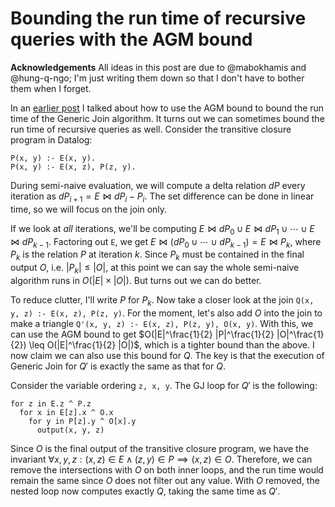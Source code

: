 # Bounding the run time of recursive queries with the AGM bound

**Acknowledgements** All ideas in this post are due to @mabokhamis and @hung-q-ngo; 
I'm just writing them down so that I don't have to bother them when I forget.

In an [earlier post](wcoj.md) I talked about how to use the AGM bound 
  to bound the run time of the Generic Join algorithm.
It turns out we can sometimes bound the run time of recursive queries as well.
Consider the transitive closure program in Datalog: 

```
P(x, y) :- E(x, y).
P(x, y) :- E(x, z), P(z, y). 
```

During semi-naive evaluation, we will compute a delta relation $dP$ every iteration as 
$dP_{i+1} = E \bowtie dP_i - P_i$.
The set difference can be done in linear time, so we will focus on the join only.

If we look at *all* iterations, we'll be computing 
$E \bowtie dP_0 \cup E \bowtie dP_1 \cup \cdots \cup E \bowtie dP_{k-1}$.
Factoring out `E`, we get $E \bowtie (dP_0 \cup \cdots \cup dP_{k-1}) = E \bowtie P_k$, 
 where $P_k$ is the relation $P$ at iteration $k$. 
Since $P_k$ must be contained in the final output $O$, i.e. $|P_k| \leq |O|$,
 at this point we can say the whole semi-naive algorithm runs in $O(|E|\times|O|)$.
But turns out we can do better. 

To reduce clutter, I'll write $P$ for $P_k$. 
Now take a closer look at the join `Q(x, y, z) :- E(x, z), P(z, y)`.
For the moment, let's also add $O$ into the join to make a triangle `Q'(x, y, z) :- E(x, z), P(z, y), O(x, y)`.
With this, we can use the AGM bound to get $O(|E|^\frac{1}{2} |P|^\frac{1}{2} |O|^\frac{1}{2}) \leq O(|E|^\frac{1}{2} |O|)$, 
 which is a tighter bound than the above.
I now claim we can also use this bound for $Q$. 
The key is that the execution of Generic Join for $Q'$ is exactly the same as that for $Q$. 

Consider the variable ordering `z, x, y`. The GJ loop for $Q'$ is the following:

```
for z in E.z ^ P.z
  for x in E[z].x ^ O.x
    for y in P[z].y ^ O[x].y
      output(x, y, z)
```

Since $O$ is the final output of the transitive closure program, 
 we have the invariant $\forall x, y, z : (x, z) \in E \wedge (z, y) \in P \implies (x, z) \in O$.
Therefore, we can remove the intersections with $O$ on both inner loops, 
 and the run time would remain the same since $O$ does not filter out any value.
With $O$ removed, the nested loop now computes exactly $Q$, 
 taking the same time as $Q'$. 